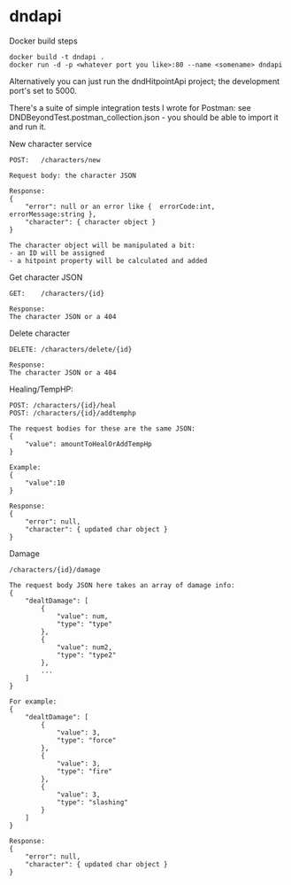 # dndapi

Docker build steps
```
docker build -t dndapi .
docker run -d -p <whatever port you like>:80 --name <somename> dndapi
```

Alternatively you can just run the dndHitpointApi project; the development port's set to 5000.

There's a suite of simple integration tests I wrote for Postman: see DNDBeyondTest.postman_collection.json - you should be able to import it and run it.

New character service
```
POST:   /characters/new

Request body: the character JSON

Response:
{
    "error": null or an error like {  errorCode:int, errorMessage:string }, 
    "character": { character object }
}

The character object will be manipulated a bit:
- an ID will be assigned
- a hitpoint property will be calculated and added
```

Get character JSON
```
GET:    /characters/{id}

Response:
The character JSON or a 404
```

Delete character
```
DELETE: /characters/delete/{id}

Response:
The character JSON or a 404
```

Healing/TempHP:
```
POST: /characters/{id}/heal
POST: /characters/{id}/addtemphp

The request bodies for these are the same JSON:
{
    "value": amountToHealOrAddTempHp
}

Example:
{
    "value":10
}

Response:
{
    "error": null,
    "character": { updated char object } 
}
```

Damage
```
/characters/{id}/damage

The request body JSON here takes an array of damage info:
{
    "dealtDamage": [
        {
            "value": num,
            "type": "type"
        },
        {
            "value": num2,
            "type": "type2"
        },
        ...
    ]
}

For example:
{
    "dealtDamage": [
        {
            "value": 3,
            "type": "force"
        },
        {
            "value": 3,
            "type": "fire"
        },
        {
            "value": 3,
            "type": "slashing"
        }
    ]
}

Response:
{
    "error": null,
    "character": { updated char object } 
}
```
